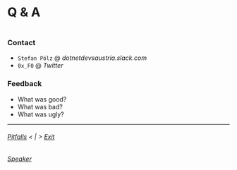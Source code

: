 # Q & A

```cs --project .\Snippets\Snippets.csproj --source-file .\Snippets\QuestionsDemo.cs --region Q_A
```

### Contact
* `Stefan Pölz` @ _dotnetdevsaustria.slack.com_
* `0x_F0` @ _Twitter_

### Feedback
* What was good?
* What was bad?
* What was ugly?

---
###### [Pitfalls](./Pitfalls.md) < | > [Exit](./Exit.md)
###### [Speaker](./Speaker.md)
